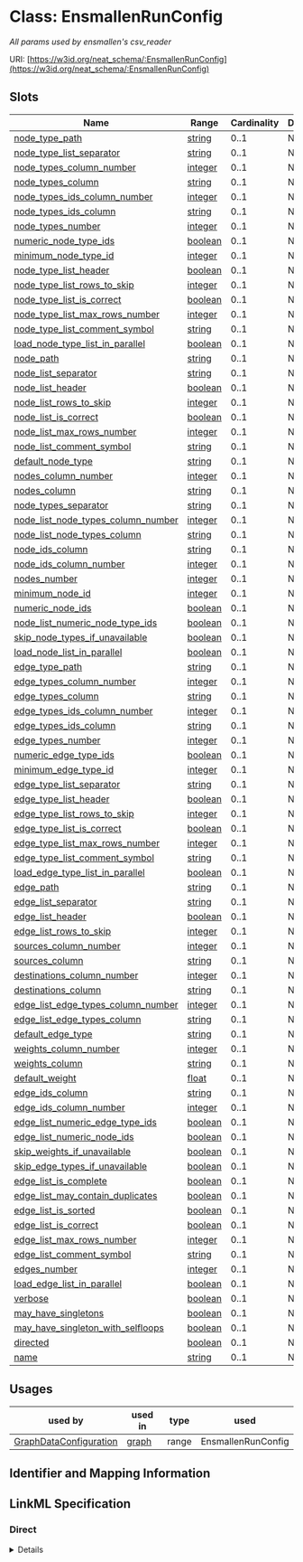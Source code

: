 # Class: EnsmallenRunConfig
_All params used by ensmallen's csv_reader_





URI: [https://w3id.org/neat_schema/:EnsmallenRunConfig](https://w3id.org/neat_schema/:EnsmallenRunConfig)



<!-- no inheritance hierarchy -->



## Slots

| Name | Range | Cardinality | Description  | Info |
| ---  | --- | --- | --- | --- |
| [node_type_path](node_type_path.md) | [string](string.md) | 0..1 | None  | . |
| [node_type_list_separator](node_type_list_separator.md) | [string](string.md) | 0..1 | None  | . |
| [node_types_column_number](node_types_column_number.md) | [integer](integer.md) | 0..1 | None  | . |
| [node_types_column](node_types_column.md) | [string](string.md) | 0..1 | None  | . |
| [node_types_ids_column_number](node_types_ids_column_number.md) | [integer](integer.md) | 0..1 | None  | . |
| [node_types_ids_column](node_types_ids_column.md) | [string](string.md) | 0..1 | None  | . |
| [node_types_number](node_types_number.md) | [integer](integer.md) | 0..1 | None  | . |
| [numeric_node_type_ids](numeric_node_type_ids.md) | [boolean](boolean.md) | 0..1 | None  | . |
| [minimum_node_type_id](minimum_node_type_id.md) | [integer](integer.md) | 0..1 | None  | . |
| [node_type_list_header](node_type_list_header.md) | [boolean](boolean.md) | 0..1 | None  | . |
| [node_type_list_rows_to_skip](node_type_list_rows_to_skip.md) | [integer](integer.md) | 0..1 | None  | . |
| [node_type_list_is_correct](node_type_list_is_correct.md) | [boolean](boolean.md) | 0..1 | None  | . |
| [node_type_list_max_rows_number](node_type_list_max_rows_number.md) | [integer](integer.md) | 0..1 | None  | . |
| [node_type_list_comment_symbol](node_type_list_comment_symbol.md) | [string](string.md) | 0..1 | None  | . |
| [load_node_type_list_in_parallel](load_node_type_list_in_parallel.md) | [boolean](boolean.md) | 0..1 | None  | . |
| [node_path](node_path.md) | [string](string.md) | 0..1 | None  | . |
| [node_list_separator](node_list_separator.md) | [string](string.md) | 0..1 | None  | . |
| [node_list_header](node_list_header.md) | [boolean](boolean.md) | 0..1 | None  | . |
| [node_list_rows_to_skip](node_list_rows_to_skip.md) | [integer](integer.md) | 0..1 | None  | . |
| [node_list_is_correct](node_list_is_correct.md) | [boolean](boolean.md) | 0..1 | None  | . |
| [node_list_max_rows_number](node_list_max_rows_number.md) | [integer](integer.md) | 0..1 | None  | . |
| [node_list_comment_symbol](node_list_comment_symbol.md) | [string](string.md) | 0..1 | None  | . |
| [default_node_type](default_node_type.md) | [string](string.md) | 0..1 | None  | . |
| [nodes_column_number](nodes_column_number.md) | [integer](integer.md) | 0..1 | None  | . |
| [nodes_column](nodes_column.md) | [string](string.md) | 0..1 | None  | . |
| [node_types_separator](node_types_separator.md) | [string](string.md) | 0..1 | None  | . |
| [node_list_node_types_column_number](node_list_node_types_column_number.md) | [integer](integer.md) | 0..1 | None  | . |
| [node_list_node_types_column](node_list_node_types_column.md) | [string](string.md) | 0..1 | None  | . |
| [node_ids_column](node_ids_column.md) | [string](string.md) | 0..1 | None  | . |
| [node_ids_column_number](node_ids_column_number.md) | [integer](integer.md) | 0..1 | None  | . |
| [nodes_number](nodes_number.md) | [integer](integer.md) | 0..1 | None  | . |
| [minimum_node_id](minimum_node_id.md) | [integer](integer.md) | 0..1 | None  | . |
| [numeric_node_ids](numeric_node_ids.md) | [boolean](boolean.md) | 0..1 | None  | . |
| [node_list_numeric_node_type_ids](node_list_numeric_node_type_ids.md) | [boolean](boolean.md) | 0..1 | None  | . |
| [skip_node_types_if_unavailable](skip_node_types_if_unavailable.md) | [boolean](boolean.md) | 0..1 | None  | . |
| [load_node_list_in_parallel](load_node_list_in_parallel.md) | [boolean](boolean.md) | 0..1 | None  | . |
| [edge_type_path](edge_type_path.md) | [string](string.md) | 0..1 | None  | . |
| [edge_types_column_number](edge_types_column_number.md) | [integer](integer.md) | 0..1 | None  | . |
| [edge_types_column](edge_types_column.md) | [string](string.md) | 0..1 | None  | . |
| [edge_types_ids_column_number](edge_types_ids_column_number.md) | [integer](integer.md) | 0..1 | None  | . |
| [edge_types_ids_column](edge_types_ids_column.md) | [string](string.md) | 0..1 | None  | . |
| [edge_types_number](edge_types_number.md) | [integer](integer.md) | 0..1 | None  | . |
| [numeric_edge_type_ids](numeric_edge_type_ids.md) | [boolean](boolean.md) | 0..1 | None  | . |
| [minimum_edge_type_id](minimum_edge_type_id.md) | [integer](integer.md) | 0..1 | None  | . |
| [edge_type_list_separator](edge_type_list_separator.md) | [string](string.md) | 0..1 | None  | . |
| [edge_type_list_header](edge_type_list_header.md) | [boolean](boolean.md) | 0..1 | None  | . |
| [edge_type_list_rows_to_skip](edge_type_list_rows_to_skip.md) | [integer](integer.md) | 0..1 | None  | . |
| [edge_type_list_is_correct](edge_type_list_is_correct.md) | [boolean](boolean.md) | 0..1 | None  | . |
| [edge_type_list_max_rows_number](edge_type_list_max_rows_number.md) | [integer](integer.md) | 0..1 | None  | . |
| [edge_type_list_comment_symbol](edge_type_list_comment_symbol.md) | [string](string.md) | 0..1 | None  | . |
| [load_edge_type_list_in_parallel](load_edge_type_list_in_parallel.md) | [boolean](boolean.md) | 0..1 | None  | . |
| [edge_path](edge_path.md) | [string](string.md) | 0..1 | None  | . |
| [edge_list_separator](edge_list_separator.md) | [string](string.md) | 0..1 | None  | . |
| [edge_list_header](edge_list_header.md) | [boolean](boolean.md) | 0..1 | None  | . |
| [edge_list_rows_to_skip](edge_list_rows_to_skip.md) | [integer](integer.md) | 0..1 | None  | . |
| [sources_column_number](sources_column_number.md) | [integer](integer.md) | 0..1 | None  | . |
| [sources_column](sources_column.md) | [string](string.md) | 0..1 | None  | . |
| [destinations_column_number](destinations_column_number.md) | [integer](integer.md) | 0..1 | None  | . |
| [destinations_column](destinations_column.md) | [string](string.md) | 0..1 | None  | . |
| [edge_list_edge_types_column_number](edge_list_edge_types_column_number.md) | [integer](integer.md) | 0..1 | None  | . |
| [edge_list_edge_types_column](edge_list_edge_types_column.md) | [string](string.md) | 0..1 | None  | . |
| [default_edge_type](default_edge_type.md) | [string](string.md) | 0..1 | None  | . |
| [weights_column_number](weights_column_number.md) | [integer](integer.md) | 0..1 | None  | . |
| [weights_column](weights_column.md) | [string](string.md) | 0..1 | None  | . |
| [default_weight](default_weight.md) | [float](float.md) | 0..1 | None  | . |
| [edge_ids_column](edge_ids_column.md) | [string](string.md) | 0..1 | None  | . |
| [edge_ids_column_number](edge_ids_column_number.md) | [integer](integer.md) | 0..1 | None  | . |
| [edge_list_numeric_edge_type_ids](edge_list_numeric_edge_type_ids.md) | [boolean](boolean.md) | 0..1 | None  | . |
| [edge_list_numeric_node_ids](edge_list_numeric_node_ids.md) | [boolean](boolean.md) | 0..1 | None  | . |
| [skip_weights_if_unavailable](skip_weights_if_unavailable.md) | [boolean](boolean.md) | 0..1 | None  | . |
| [skip_edge_types_if_unavailable](skip_edge_types_if_unavailable.md) | [boolean](boolean.md) | 0..1 | None  | . |
| [edge_list_is_complete](edge_list_is_complete.md) | [boolean](boolean.md) | 0..1 | None  | . |
| [edge_list_may_contain_duplicates](edge_list_may_contain_duplicates.md) | [boolean](boolean.md) | 0..1 | None  | . |
| [edge_list_is_sorted](edge_list_is_sorted.md) | [boolean](boolean.md) | 0..1 | None  | . |
| [edge_list_is_correct](edge_list_is_correct.md) | [boolean](boolean.md) | 0..1 | None  | . |
| [edge_list_max_rows_number](edge_list_max_rows_number.md) | [integer](integer.md) | 0..1 | None  | . |
| [edge_list_comment_symbol](edge_list_comment_symbol.md) | [string](string.md) | 0..1 | None  | . |
| [edges_number](edges_number.md) | [integer](integer.md) | 0..1 | None  | . |
| [load_edge_list_in_parallel](load_edge_list_in_parallel.md) | [boolean](boolean.md) | 0..1 | None  | . |
| [verbose](verbose.md) | [boolean](boolean.md) | 0..1 | None  | . |
| [may_have_singletons](may_have_singletons.md) | [boolean](boolean.md) | 0..1 | None  | . |
| [may_have_singleton_with_selfloops](may_have_singleton_with_selfloops.md) | [boolean](boolean.md) | 0..1 | None  | . |
| [directed](directed.md) | [boolean](boolean.md) | 0..1 | None  | . |
| [name](name.md) | [string](string.md) | 0..1 | None  | . |


## Usages


| used by | used in | type | used |
| ---  | --- | --- | --- |
| [GraphDataConfiguration](GraphDataConfiguration.md) | [graph](graph.md) | range | EnsmallenRunConfig |



## Identifier and Mapping Information









## LinkML Specification

<!-- TODO: investigate https://stackoverflow.com/questions/37606292/how-to-create-tabbed-code-blocks-in-mkdocs-or-sphinx -->

### Direct

<details>
```yaml
name: EnsmallenRunConfig
description: All params used by ensmallen's csv_reader
from_schema: https://w3id.org/neat_schema
attributes:
  node_type_path:
    name: node_type_path
    from_schema: https://w3id.org/neat_schema
  node_type_list_separator:
    name: node_type_list_separator
    from_schema: https://w3id.org/neat_schema
  node_types_column_number:
    name: node_types_column_number
    from_schema: https://w3id.org/neat_schema
    range: integer
  node_types_column:
    name: node_types_column
    from_schema: https://w3id.org/neat_schema
  node_types_ids_column_number:
    name: node_types_ids_column_number
    from_schema: https://w3id.org/neat_schema
    range: integer
  node_types_ids_column:
    name: node_types_ids_column
    from_schema: https://w3id.org/neat_schema
  node_types_number:
    name: node_types_number
    from_schema: https://w3id.org/neat_schema
    range: integer
  numeric_node_type_ids:
    name: numeric_node_type_ids
    from_schema: https://w3id.org/neat_schema
    range: boolean
  minimum_node_type_id:
    name: minimum_node_type_id
    from_schema: https://w3id.org/neat_schema
    range: integer
  node_type_list_header:
    name: node_type_list_header
    from_schema: https://w3id.org/neat_schema
    range: boolean
  node_type_list_rows_to_skip:
    name: node_type_list_rows_to_skip
    from_schema: https://w3id.org/neat_schema
    range: integer
  node_type_list_is_correct:
    name: node_type_list_is_correct
    from_schema: https://w3id.org/neat_schema
    range: boolean
  node_type_list_max_rows_number:
    name: node_type_list_max_rows_number
    from_schema: https://w3id.org/neat_schema
    range: integer
  node_type_list_comment_symbol:
    name: node_type_list_comment_symbol
    from_schema: https://w3id.org/neat_schema
  load_node_type_list_in_parallel:
    name: load_node_type_list_in_parallel
    from_schema: https://w3id.org/neat_schema
    range: boolean
  node_path:
    name: node_path
    from_schema: https://w3id.org/neat_schema
  node_list_separator:
    name: node_list_separator
    from_schema: https://w3id.org/neat_schema
  node_list_header:
    name: node_list_header
    from_schema: https://w3id.org/neat_schema
    range: boolean
  node_list_rows_to_skip:
    name: node_list_rows_to_skip
    from_schema: https://w3id.org/neat_schema
    range: integer
  node_list_is_correct:
    name: node_list_is_correct
    from_schema: https://w3id.org/neat_schema
    range: boolean
  node_list_max_rows_number:
    name: node_list_max_rows_number
    from_schema: https://w3id.org/neat_schema
    range: integer
  node_list_comment_symbol:
    name: node_list_comment_symbol
    from_schema: https://w3id.org/neat_schema
  default_node_type:
    name: default_node_type
    from_schema: https://w3id.org/neat_schema
  nodes_column_number:
    name: nodes_column_number
    from_schema: https://w3id.org/neat_schema
    range: integer
  nodes_column:
    name: nodes_column
    from_schema: https://w3id.org/neat_schema
  node_types_separator:
    name: node_types_separator
    from_schema: https://w3id.org/neat_schema
  node_list_node_types_column_number:
    name: node_list_node_types_column_number
    from_schema: https://w3id.org/neat_schema
    range: integer
  node_list_node_types_column:
    name: node_list_node_types_column
    from_schema: https://w3id.org/neat_schema
  node_ids_column:
    name: node_ids_column
    from_schema: https://w3id.org/neat_schema
  node_ids_column_number:
    name: node_ids_column_number
    from_schema: https://w3id.org/neat_schema
    range: integer
  nodes_number:
    name: nodes_number
    from_schema: https://w3id.org/neat_schema
    range: integer
  minimum_node_id:
    name: minimum_node_id
    from_schema: https://w3id.org/neat_schema
    range: integer
  numeric_node_ids:
    name: numeric_node_ids
    from_schema: https://w3id.org/neat_schema
    range: boolean
  node_list_numeric_node_type_ids:
    name: node_list_numeric_node_type_ids
    from_schema: https://w3id.org/neat_schema
    range: boolean
  skip_node_types_if_unavailable:
    name: skip_node_types_if_unavailable
    from_schema: https://w3id.org/neat_schema
    range: boolean
  load_node_list_in_parallel:
    name: load_node_list_in_parallel
    from_schema: https://w3id.org/neat_schema
    range: boolean
  edge_type_path:
    name: edge_type_path
    from_schema: https://w3id.org/neat_schema
  edge_types_column_number:
    name: edge_types_column_number
    from_schema: https://w3id.org/neat_schema
    range: integer
  edge_types_column:
    name: edge_types_column
    from_schema: https://w3id.org/neat_schema
  edge_types_ids_column_number:
    name: edge_types_ids_column_number
    from_schema: https://w3id.org/neat_schema
    range: integer
  edge_types_ids_column:
    name: edge_types_ids_column
    from_schema: https://w3id.org/neat_schema
  edge_types_number:
    name: edge_types_number
    from_schema: https://w3id.org/neat_schema
    range: integer
  numeric_edge_type_ids:
    name: numeric_edge_type_ids
    from_schema: https://w3id.org/neat_schema
    range: boolean
  minimum_edge_type_id:
    name: minimum_edge_type_id
    from_schema: https://w3id.org/neat_schema
    range: integer
  edge_type_list_separator:
    name: edge_type_list_separator
    from_schema: https://w3id.org/neat_schema
  edge_type_list_header:
    name: edge_type_list_header
    from_schema: https://w3id.org/neat_schema
    range: boolean
  edge_type_list_rows_to_skip:
    name: edge_type_list_rows_to_skip
    from_schema: https://w3id.org/neat_schema
    range: integer
  edge_type_list_is_correct:
    name: edge_type_list_is_correct
    from_schema: https://w3id.org/neat_schema
    range: boolean
  edge_type_list_max_rows_number:
    name: edge_type_list_max_rows_number
    from_schema: https://w3id.org/neat_schema
    range: integer
  edge_type_list_comment_symbol:
    name: edge_type_list_comment_symbol
    from_schema: https://w3id.org/neat_schema
  load_edge_type_list_in_parallel:
    name: load_edge_type_list_in_parallel
    from_schema: https://w3id.org/neat_schema
    range: boolean
  edge_path:
    name: edge_path
    from_schema: https://w3id.org/neat_schema
  edge_list_separator:
    name: edge_list_separator
    from_schema: https://w3id.org/neat_schema
  edge_list_header:
    name: edge_list_header
    from_schema: https://w3id.org/neat_schema
    range: boolean
  edge_list_rows_to_skip:
    name: edge_list_rows_to_skip
    from_schema: https://w3id.org/neat_schema
    range: integer
  sources_column_number:
    name: sources_column_number
    from_schema: https://w3id.org/neat_schema
    range: integer
  sources_column:
    name: sources_column
    from_schema: https://w3id.org/neat_schema
  destinations_column_number:
    name: destinations_column_number
    from_schema: https://w3id.org/neat_schema
    range: integer
  destinations_column:
    name: destinations_column
    from_schema: https://w3id.org/neat_schema
  edge_list_edge_types_column_number:
    name: edge_list_edge_types_column_number
    from_schema: https://w3id.org/neat_schema
    range: integer
  edge_list_edge_types_column:
    name: edge_list_edge_types_column
    from_schema: https://w3id.org/neat_schema
  default_edge_type:
    name: default_edge_type
    from_schema: https://w3id.org/neat_schema
  weights_column_number:
    name: weights_column_number
    from_schema: https://w3id.org/neat_schema
    range: integer
  weights_column:
    name: weights_column
    from_schema: https://w3id.org/neat_schema
  default_weight:
    name: default_weight
    from_schema: https://w3id.org/neat_schema
    range: float
  edge_ids_column:
    name: edge_ids_column
    from_schema: https://w3id.org/neat_schema
  edge_ids_column_number:
    name: edge_ids_column_number
    from_schema: https://w3id.org/neat_schema
    range: integer
  edge_list_numeric_edge_type_ids:
    name: edge_list_numeric_edge_type_ids
    from_schema: https://w3id.org/neat_schema
    range: boolean
  edge_list_numeric_node_ids:
    name: edge_list_numeric_node_ids
    from_schema: https://w3id.org/neat_schema
    range: boolean
  skip_weights_if_unavailable:
    name: skip_weights_if_unavailable
    from_schema: https://w3id.org/neat_schema
    range: boolean
  skip_edge_types_if_unavailable:
    name: skip_edge_types_if_unavailable
    from_schema: https://w3id.org/neat_schema
    range: boolean
  edge_list_is_complete:
    name: edge_list_is_complete
    from_schema: https://w3id.org/neat_schema
    range: boolean
  edge_list_may_contain_duplicates:
    name: edge_list_may_contain_duplicates
    from_schema: https://w3id.org/neat_schema
    range: boolean
  edge_list_is_sorted:
    name: edge_list_is_sorted
    from_schema: https://w3id.org/neat_schema
    range: boolean
  edge_list_is_correct:
    name: edge_list_is_correct
    from_schema: https://w3id.org/neat_schema
    range: boolean
  edge_list_max_rows_number:
    name: edge_list_max_rows_number
    from_schema: https://w3id.org/neat_schema
    range: integer
  edge_list_comment_symbol:
    name: edge_list_comment_symbol
    from_schema: https://w3id.org/neat_schema
  edges_number:
    name: edges_number
    from_schema: https://w3id.org/neat_schema
    range: integer
  load_edge_list_in_parallel:
    name: load_edge_list_in_parallel
    from_schema: https://w3id.org/neat_schema
    range: boolean
  verbose:
    name: verbose
    from_schema: https://w3id.org/neat_schema
    range: boolean
  may_have_singletons:
    name: may_have_singletons
    from_schema: https://w3id.org/neat_schema
    range: boolean
  may_have_singleton_with_selfloops:
    name: may_have_singleton_with_selfloops
    from_schema: https://w3id.org/neat_schema
    range: boolean
  directed:
    name: directed
    from_schema: https://w3id.org/neat_schema
    range: boolean
  name:
    name: name
    from_schema: https://w3id.org/neat_schema

```
</details>

### Induced

<details>
```yaml
name: EnsmallenRunConfig
description: All params used by ensmallen's csv_reader
from_schema: https://w3id.org/neat_schema
attributes:
  node_type_path:
    name: node_type_path
    from_schema: https://w3id.org/neat_schema
    alias: node_type_path
    owner: EnsmallenRunConfig
    range: string
  node_type_list_separator:
    name: node_type_list_separator
    from_schema: https://w3id.org/neat_schema
    alias: node_type_list_separator
    owner: EnsmallenRunConfig
    range: string
  node_types_column_number:
    name: node_types_column_number
    from_schema: https://w3id.org/neat_schema
    alias: node_types_column_number
    owner: EnsmallenRunConfig
    range: integer
  node_types_column:
    name: node_types_column
    from_schema: https://w3id.org/neat_schema
    alias: node_types_column
    owner: EnsmallenRunConfig
    range: string
  node_types_ids_column_number:
    name: node_types_ids_column_number
    from_schema: https://w3id.org/neat_schema
    alias: node_types_ids_column_number
    owner: EnsmallenRunConfig
    range: integer
  node_types_ids_column:
    name: node_types_ids_column
    from_schema: https://w3id.org/neat_schema
    alias: node_types_ids_column
    owner: EnsmallenRunConfig
    range: string
  node_types_number:
    name: node_types_number
    from_schema: https://w3id.org/neat_schema
    alias: node_types_number
    owner: EnsmallenRunConfig
    range: integer
  numeric_node_type_ids:
    name: numeric_node_type_ids
    from_schema: https://w3id.org/neat_schema
    alias: numeric_node_type_ids
    owner: EnsmallenRunConfig
    range: boolean
  minimum_node_type_id:
    name: minimum_node_type_id
    from_schema: https://w3id.org/neat_schema
    alias: minimum_node_type_id
    owner: EnsmallenRunConfig
    range: integer
  node_type_list_header:
    name: node_type_list_header
    from_schema: https://w3id.org/neat_schema
    alias: node_type_list_header
    owner: EnsmallenRunConfig
    range: boolean
  node_type_list_rows_to_skip:
    name: node_type_list_rows_to_skip
    from_schema: https://w3id.org/neat_schema
    alias: node_type_list_rows_to_skip
    owner: EnsmallenRunConfig
    range: integer
  node_type_list_is_correct:
    name: node_type_list_is_correct
    from_schema: https://w3id.org/neat_schema
    alias: node_type_list_is_correct
    owner: EnsmallenRunConfig
    range: boolean
  node_type_list_max_rows_number:
    name: node_type_list_max_rows_number
    from_schema: https://w3id.org/neat_schema
    alias: node_type_list_max_rows_number
    owner: EnsmallenRunConfig
    range: integer
  node_type_list_comment_symbol:
    name: node_type_list_comment_symbol
    from_schema: https://w3id.org/neat_schema
    alias: node_type_list_comment_symbol
    owner: EnsmallenRunConfig
    range: string
  load_node_type_list_in_parallel:
    name: load_node_type_list_in_parallel
    from_schema: https://w3id.org/neat_schema
    alias: load_node_type_list_in_parallel
    owner: EnsmallenRunConfig
    range: boolean
  node_path:
    name: node_path
    from_schema: https://w3id.org/neat_schema
    alias: node_path
    owner: EnsmallenRunConfig
    range: string
  node_list_separator:
    name: node_list_separator
    from_schema: https://w3id.org/neat_schema
    alias: node_list_separator
    owner: EnsmallenRunConfig
    range: string
  node_list_header:
    name: node_list_header
    from_schema: https://w3id.org/neat_schema
    alias: node_list_header
    owner: EnsmallenRunConfig
    range: boolean
  node_list_rows_to_skip:
    name: node_list_rows_to_skip
    from_schema: https://w3id.org/neat_schema
    alias: node_list_rows_to_skip
    owner: EnsmallenRunConfig
    range: integer
  node_list_is_correct:
    name: node_list_is_correct
    from_schema: https://w3id.org/neat_schema
    alias: node_list_is_correct
    owner: EnsmallenRunConfig
    range: boolean
  node_list_max_rows_number:
    name: node_list_max_rows_number
    from_schema: https://w3id.org/neat_schema
    alias: node_list_max_rows_number
    owner: EnsmallenRunConfig
    range: integer
  node_list_comment_symbol:
    name: node_list_comment_symbol
    from_schema: https://w3id.org/neat_schema
    alias: node_list_comment_symbol
    owner: EnsmallenRunConfig
    range: string
  default_node_type:
    name: default_node_type
    from_schema: https://w3id.org/neat_schema
    alias: default_node_type
    owner: EnsmallenRunConfig
    range: string
  nodes_column_number:
    name: nodes_column_number
    from_schema: https://w3id.org/neat_schema
    alias: nodes_column_number
    owner: EnsmallenRunConfig
    range: integer
  nodes_column:
    name: nodes_column
    from_schema: https://w3id.org/neat_schema
    alias: nodes_column
    owner: EnsmallenRunConfig
    range: string
  node_types_separator:
    name: node_types_separator
    from_schema: https://w3id.org/neat_schema
    alias: node_types_separator
    owner: EnsmallenRunConfig
    range: string
  node_list_node_types_column_number:
    name: node_list_node_types_column_number
    from_schema: https://w3id.org/neat_schema
    alias: node_list_node_types_column_number
    owner: EnsmallenRunConfig
    range: integer
  node_list_node_types_column:
    name: node_list_node_types_column
    from_schema: https://w3id.org/neat_schema
    alias: node_list_node_types_column
    owner: EnsmallenRunConfig
    range: string
  node_ids_column:
    name: node_ids_column
    from_schema: https://w3id.org/neat_schema
    alias: node_ids_column
    owner: EnsmallenRunConfig
    range: string
  node_ids_column_number:
    name: node_ids_column_number
    from_schema: https://w3id.org/neat_schema
    alias: node_ids_column_number
    owner: EnsmallenRunConfig
    range: integer
  nodes_number:
    name: nodes_number
    from_schema: https://w3id.org/neat_schema
    alias: nodes_number
    owner: EnsmallenRunConfig
    range: integer
  minimum_node_id:
    name: minimum_node_id
    from_schema: https://w3id.org/neat_schema
    alias: minimum_node_id
    owner: EnsmallenRunConfig
    range: integer
  numeric_node_ids:
    name: numeric_node_ids
    from_schema: https://w3id.org/neat_schema
    alias: numeric_node_ids
    owner: EnsmallenRunConfig
    range: boolean
  node_list_numeric_node_type_ids:
    name: node_list_numeric_node_type_ids
    from_schema: https://w3id.org/neat_schema
    alias: node_list_numeric_node_type_ids
    owner: EnsmallenRunConfig
    range: boolean
  skip_node_types_if_unavailable:
    name: skip_node_types_if_unavailable
    from_schema: https://w3id.org/neat_schema
    alias: skip_node_types_if_unavailable
    owner: EnsmallenRunConfig
    range: boolean
  load_node_list_in_parallel:
    name: load_node_list_in_parallel
    from_schema: https://w3id.org/neat_schema
    alias: load_node_list_in_parallel
    owner: EnsmallenRunConfig
    range: boolean
  edge_type_path:
    name: edge_type_path
    from_schema: https://w3id.org/neat_schema
    alias: edge_type_path
    owner: EnsmallenRunConfig
    range: string
  edge_types_column_number:
    name: edge_types_column_number
    from_schema: https://w3id.org/neat_schema
    alias: edge_types_column_number
    owner: EnsmallenRunConfig
    range: integer
  edge_types_column:
    name: edge_types_column
    from_schema: https://w3id.org/neat_schema
    alias: edge_types_column
    owner: EnsmallenRunConfig
    range: string
  edge_types_ids_column_number:
    name: edge_types_ids_column_number
    from_schema: https://w3id.org/neat_schema
    alias: edge_types_ids_column_number
    owner: EnsmallenRunConfig
    range: integer
  edge_types_ids_column:
    name: edge_types_ids_column
    from_schema: https://w3id.org/neat_schema
    alias: edge_types_ids_column
    owner: EnsmallenRunConfig
    range: string
  edge_types_number:
    name: edge_types_number
    from_schema: https://w3id.org/neat_schema
    alias: edge_types_number
    owner: EnsmallenRunConfig
    range: integer
  numeric_edge_type_ids:
    name: numeric_edge_type_ids
    from_schema: https://w3id.org/neat_schema
    alias: numeric_edge_type_ids
    owner: EnsmallenRunConfig
    range: boolean
  minimum_edge_type_id:
    name: minimum_edge_type_id
    from_schema: https://w3id.org/neat_schema
    alias: minimum_edge_type_id
    owner: EnsmallenRunConfig
    range: integer
  edge_type_list_separator:
    name: edge_type_list_separator
    from_schema: https://w3id.org/neat_schema
    alias: edge_type_list_separator
    owner: EnsmallenRunConfig
    range: string
  edge_type_list_header:
    name: edge_type_list_header
    from_schema: https://w3id.org/neat_schema
    alias: edge_type_list_header
    owner: EnsmallenRunConfig
    range: boolean
  edge_type_list_rows_to_skip:
    name: edge_type_list_rows_to_skip
    from_schema: https://w3id.org/neat_schema
    alias: edge_type_list_rows_to_skip
    owner: EnsmallenRunConfig
    range: integer
  edge_type_list_is_correct:
    name: edge_type_list_is_correct
    from_schema: https://w3id.org/neat_schema
    alias: edge_type_list_is_correct
    owner: EnsmallenRunConfig
    range: boolean
  edge_type_list_max_rows_number:
    name: edge_type_list_max_rows_number
    from_schema: https://w3id.org/neat_schema
    alias: edge_type_list_max_rows_number
    owner: EnsmallenRunConfig
    range: integer
  edge_type_list_comment_symbol:
    name: edge_type_list_comment_symbol
    from_schema: https://w3id.org/neat_schema
    alias: edge_type_list_comment_symbol
    owner: EnsmallenRunConfig
    range: string
  load_edge_type_list_in_parallel:
    name: load_edge_type_list_in_parallel
    from_schema: https://w3id.org/neat_schema
    alias: load_edge_type_list_in_parallel
    owner: EnsmallenRunConfig
    range: boolean
  edge_path:
    name: edge_path
    from_schema: https://w3id.org/neat_schema
    alias: edge_path
    owner: EnsmallenRunConfig
    range: string
  edge_list_separator:
    name: edge_list_separator
    from_schema: https://w3id.org/neat_schema
    alias: edge_list_separator
    owner: EnsmallenRunConfig
    range: string
  edge_list_header:
    name: edge_list_header
    from_schema: https://w3id.org/neat_schema
    alias: edge_list_header
    owner: EnsmallenRunConfig
    range: boolean
  edge_list_rows_to_skip:
    name: edge_list_rows_to_skip
    from_schema: https://w3id.org/neat_schema
    alias: edge_list_rows_to_skip
    owner: EnsmallenRunConfig
    range: integer
  sources_column_number:
    name: sources_column_number
    from_schema: https://w3id.org/neat_schema
    alias: sources_column_number
    owner: EnsmallenRunConfig
    range: integer
  sources_column:
    name: sources_column
    from_schema: https://w3id.org/neat_schema
    alias: sources_column
    owner: EnsmallenRunConfig
    range: string
  destinations_column_number:
    name: destinations_column_number
    from_schema: https://w3id.org/neat_schema
    alias: destinations_column_number
    owner: EnsmallenRunConfig
    range: integer
  destinations_column:
    name: destinations_column
    from_schema: https://w3id.org/neat_schema
    alias: destinations_column
    owner: EnsmallenRunConfig
    range: string
  edge_list_edge_types_column_number:
    name: edge_list_edge_types_column_number
    from_schema: https://w3id.org/neat_schema
    alias: edge_list_edge_types_column_number
    owner: EnsmallenRunConfig
    range: integer
  edge_list_edge_types_column:
    name: edge_list_edge_types_column
    from_schema: https://w3id.org/neat_schema
    alias: edge_list_edge_types_column
    owner: EnsmallenRunConfig
    range: string
  default_edge_type:
    name: default_edge_type
    from_schema: https://w3id.org/neat_schema
    alias: default_edge_type
    owner: EnsmallenRunConfig
    range: string
  weights_column_number:
    name: weights_column_number
    from_schema: https://w3id.org/neat_schema
    alias: weights_column_number
    owner: EnsmallenRunConfig
    range: integer
  weights_column:
    name: weights_column
    from_schema: https://w3id.org/neat_schema
    alias: weights_column
    owner: EnsmallenRunConfig
    range: string
  default_weight:
    name: default_weight
    from_schema: https://w3id.org/neat_schema
    alias: default_weight
    owner: EnsmallenRunConfig
    range: float
  edge_ids_column:
    name: edge_ids_column
    from_schema: https://w3id.org/neat_schema
    alias: edge_ids_column
    owner: EnsmallenRunConfig
    range: string
  edge_ids_column_number:
    name: edge_ids_column_number
    from_schema: https://w3id.org/neat_schema
    alias: edge_ids_column_number
    owner: EnsmallenRunConfig
    range: integer
  edge_list_numeric_edge_type_ids:
    name: edge_list_numeric_edge_type_ids
    from_schema: https://w3id.org/neat_schema
    alias: edge_list_numeric_edge_type_ids
    owner: EnsmallenRunConfig
    range: boolean
  edge_list_numeric_node_ids:
    name: edge_list_numeric_node_ids
    from_schema: https://w3id.org/neat_schema
    alias: edge_list_numeric_node_ids
    owner: EnsmallenRunConfig
    range: boolean
  skip_weights_if_unavailable:
    name: skip_weights_if_unavailable
    from_schema: https://w3id.org/neat_schema
    alias: skip_weights_if_unavailable
    owner: EnsmallenRunConfig
    range: boolean
  skip_edge_types_if_unavailable:
    name: skip_edge_types_if_unavailable
    from_schema: https://w3id.org/neat_schema
    alias: skip_edge_types_if_unavailable
    owner: EnsmallenRunConfig
    range: boolean
  edge_list_is_complete:
    name: edge_list_is_complete
    from_schema: https://w3id.org/neat_schema
    alias: edge_list_is_complete
    owner: EnsmallenRunConfig
    range: boolean
  edge_list_may_contain_duplicates:
    name: edge_list_may_contain_duplicates
    from_schema: https://w3id.org/neat_schema
    alias: edge_list_may_contain_duplicates
    owner: EnsmallenRunConfig
    range: boolean
  edge_list_is_sorted:
    name: edge_list_is_sorted
    from_schema: https://w3id.org/neat_schema
    alias: edge_list_is_sorted
    owner: EnsmallenRunConfig
    range: boolean
  edge_list_is_correct:
    name: edge_list_is_correct
    from_schema: https://w3id.org/neat_schema
    alias: edge_list_is_correct
    owner: EnsmallenRunConfig
    range: boolean
  edge_list_max_rows_number:
    name: edge_list_max_rows_number
    from_schema: https://w3id.org/neat_schema
    alias: edge_list_max_rows_number
    owner: EnsmallenRunConfig
    range: integer
  edge_list_comment_symbol:
    name: edge_list_comment_symbol
    from_schema: https://w3id.org/neat_schema
    alias: edge_list_comment_symbol
    owner: EnsmallenRunConfig
    range: string
  edges_number:
    name: edges_number
    from_schema: https://w3id.org/neat_schema
    alias: edges_number
    owner: EnsmallenRunConfig
    range: integer
  load_edge_list_in_parallel:
    name: load_edge_list_in_parallel
    from_schema: https://w3id.org/neat_schema
    alias: load_edge_list_in_parallel
    owner: EnsmallenRunConfig
    range: boolean
  verbose:
    name: verbose
    from_schema: https://w3id.org/neat_schema
    alias: verbose
    owner: EnsmallenRunConfig
    range: boolean
  may_have_singletons:
    name: may_have_singletons
    from_schema: https://w3id.org/neat_schema
    alias: may_have_singletons
    owner: EnsmallenRunConfig
    range: boolean
  may_have_singleton_with_selfloops:
    name: may_have_singleton_with_selfloops
    from_schema: https://w3id.org/neat_schema
    alias: may_have_singleton_with_selfloops
    owner: EnsmallenRunConfig
    range: boolean
  directed:
    name: directed
    from_schema: https://w3id.org/neat_schema
    alias: directed
    owner: EnsmallenRunConfig
    range: boolean
  name:
    name: name
    from_schema: https://w3id.org/neat_schema
    alias: name
    owner: EnsmallenRunConfig
    range: string

```
</details>